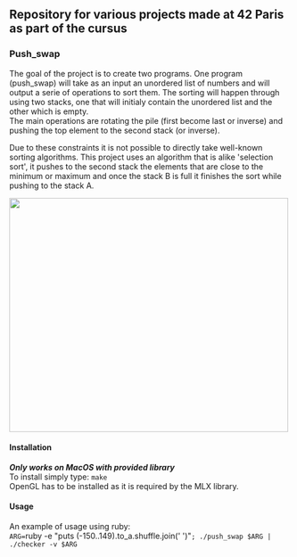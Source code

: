 ## Repository for various projects made at 42 Paris as part of the cursus

### Push_swap

The goal of the project is to create two programs. One program (push_swap) will take as an input an unordered list of numbers and will output a serie of operations to sort them.
The sorting will happen through using two stacks, one that will initialy contain the unordered list and the other which is empty. 
<br/>The main operations are rotating the pile (first become last or inverse) and pushing the top element to the second stack (or inverse).

Due to these constraints it is not possible to directly take well-known sorting algorithms.
This project uses an algorithm that is alike 'selection sort', it pushes to the second stack the elements that are close 
to the minimum or maximum and once the stack B is full it finishes the sort while pushing to the stack A.

<img src ="http://g.recordit.co/Nk7tF2PpJJ.gif" width =500 height =420/>

#### Installation
***Only works on MacOS with provided library***<br/>
To install simply type: `make`<br/>
OpenGL has to be installed as it is required by the MLX library.<br/>

#### Usage
An example of usage using ruby:<br/>
`ARG=`ruby -e "puts (-150..149).to_a.shuffle.join(' ')"`; ./push_swap $ARG | ./checker -v $ARG`
